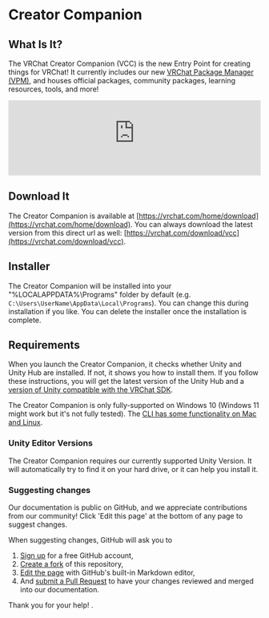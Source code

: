 # Creator Companion

## What Is It?
The VRChat Creator Companion (VCC) is the new Entry Point for creating things for VRChat! It currently includes our new [VRChat Package Manager (VPM)](vpm), and houses official packages, community packages, learning resources, tools, and more!

<iframe width="100%" class="ratio-16-by-9" src="https://www.youtube-nocookie.com/embed/0u1g0TYoJsU" title="YouTube video player" frameborder="0" allow="clipboard-write; encrypted-media; picture-in-picture; web-share" allowfullscreen></iframe>

## Download It
The Creator Companion is available at [https://vrchat.com/home/download](https://vrchat.com/home/download). You can always download the latest version from this direct url as well: [https://vrchat.com/download/vcc](https://vrchat.com/download/vcc).

## Installer
The Creator Companion will be installed into your "%LOCALAPPDATA%\Programs" folder by default (e.g. `C:\Users\UserName\AppData\Local\Programs`). You can change this during installation if you like. You can delete the installer once the installation is complete.

## Requirements
When you launch the Creator Companion, it checks whether Unity and Unity Hub are installed. If not, it shows you how to install them. If you follow these instructions, you will get the latest version of the Unity Hub and a [version of Unity compatible with the VRChat SDK](https://creators.vrchat.com/sdk/upgrade/current-unity-version).

The Creator Companion is only fully-supported on Windows 10 (Windows 11 might work but it's not fully tested). The [CLI has some functionality on Mac and Linux](vpm/cli#mac-and-linux-support).

### Unity Editor Versions
The Creator Companion requires our currently supported Unity Version. It will automatically try to find it on your hard drive, or it can help you install it.

### Suggesting changes
Our documentation is public on GitHub, and we appreciate contributions from our community! Click 'Edit this page' at the bottom of any page to suggest changes.

When suggesting changes, GitHub will ask you to
1. [Sign up](https://github.com/join) for a free GitHub account,
2. [Create a fork](https://github.com/vrchat-community/creator-companion/fork) of this repository,
3. [Edit the page](https://github.com/vrchat-community/creator-companion/edit/main/Docs/docs/index.md) with GitHub's built-in Markdown editor,
4. And [submit a Pull Request](https://github.com/vrchat-community/creator-companion/compare) to have your changes reviewed and merged into our documentation.

Thank you for your help! .
